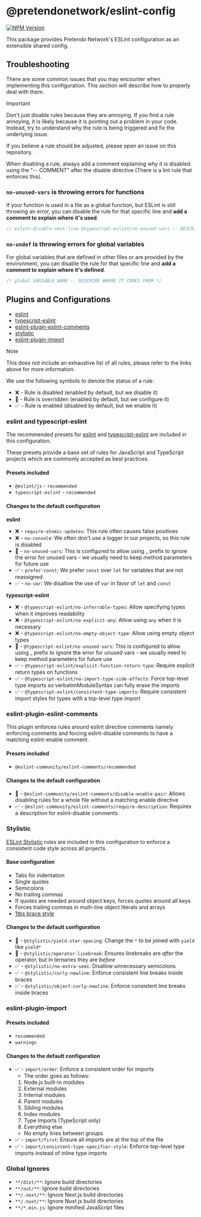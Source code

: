 # @pretendonetwork/eslint-config

[![NPM Version](https://img.shields.io/npm/v/%40pretendonetwork%2Feslint-config)](https://www.npmjs.com/package/@pretendonetwork/eslint-config)

This package provides Pretendo Network's ESLint configuration as an extensible shared config.

## Troubleshooting

There are some common issues that you may encounter when implementing this configuration. This section will describe how to properly deal with them.

> [!IMPORTANT]
> Don't just disable rules because they are annoying. If you find a rule annoying, it is likely because it is pointing out a problem in your code. Instead, try to understand why the rule is being triggered and fix the underlying issue.
>
> If you believe a rule should be adjusted, please open an issue on this repository.
>
> When disabling a rule, always add a comment explaining why it is disabled using the "-- COMMENT" after the disable directive (There is a lint rule that enforces this).

### `no-unused-vars` is throwing errors for functions

If your function is used in a file as a global function, but ESLint is still throwing an error, you can disable the rule for that specific line and **add a comment to explain where it's used**.

```typescript
// eslint-disable-next-line @typescript-eslint/no-unused-vars -- DESCRIBE WHERE THE FUNCTION IS USED
```

### `no-undef` is throwing errors for global variables

For global variables that are defined in other files or are provided by the environment, you can disable the rule for that specific line and **add a comment to explain where it's defined**.

```typescript
/* global VARIABLE_NAME -- DESCRIBE WHERE IT COMES FROM */
```

## Plugins and Configurations

- [eslint](https://eslint.org/docs/rules/)
- [typescript-eslint](https://typescript-eslint.io/rules/)
- [eslint-plugin-eslint-comments](https://mysticatea.github.io/eslint-plugin-eslint-comments/rules/)
- [stylistic](https://eslint.style/rules)
- [eslint-plugin-import](https://www.npmjs.com/package/eslint-plugin-import)

> [!NOTE]
> This does not include an exhaustive list of all rules, please refer to the links above for more information.
>
> We use the following symbols to denote the status of a rule:
>
> - ❌ - Rule is disabled (enabled by default, but we disable it)
> - 📜 - Rule is overridden (enabled by default, but we configure it)
> - ✅ - Rule is enabled (disabled by default, but we enable it)

### eslint and typescript-eslint

The recommended presets for [eslint](https://eslint.org/docs/latest/rules/) and [typescript-eslint](https://typescript-eslint.io/rules/) are included in this configuration.

These presets provide a base set of rules for JavaScript and TypeScript projects which are commonly accepted as best practices.

#### Presets included

- `@eslint/js` - `recommended`
- `typescript-eslint` - `recommended`

#### Changes to the default configuration

**eslint**

- ❌ - `require-atomic-updates`: This rule often causes false positives
- ❌ - `no-console`: We often don't use a logger in our projects, so this rule is disabled
- 📜 - `no-unused-vars`: This is configured to allow using \_ prefix to ignore the error for unused vars - we usually need to keep method parameters for future use
- ✅ - `prefer-const`: We prefer `const` over `let` for variables that are not reassigned
- ✅ - `no-var`: We disallow the use of `var` in favor of `let` and `const`

**typescript-eslint**

- ❌ - `@typescript-eslint/no-inferrable-types`: Allow specifying types when it improves readability
- ❌ - `@typescript-eslint/no-explicit-any`: Allow using `any` when it is necessary
- ❌ - `@typescript-eslint/no-empty-object-type`: Allow using empty object types
- 📜 - `@typescript-eslint/no-unused-vars`: This is configured to allow using \_ prefix to ignore the error for unused vars - we usually need to keep method parameters for future use
- ✅ - `@typescript-eslint/explicit-function-return-type`: Require explicit return types on functions
- ✅ - `@typescript-eslint/no-import-type-side-effects`: Force top-level type imports so verbatimModuleSyntax can fully erase the imports
- ✅ - `@typescript-eslint/consistent-type-imports`: Require consistent import styles for types with a top-level type import

### eslint-plugin-eslint-comments

This plugin enforces rules around eslint directive comments namely enforcing comments and forcing eslint-disable comments to have a matching eslint-enable comment.

#### Presets included

- `@eslint-community/eslint-comments/recommended`

#### Changes to the default configuration

- 📜 - `@eslint-community/eslint-comments/disable-enable-pair`: Allows disabling rules for a whole file without a matching enable directive
- ✅ - `@eslint-community/eslint-comments/require-description`: Requires a description for eslint-disable comments

### Stylistic

[ESLint Stylistic](https://eslint.style/) rules are included in this configuration to enforce a consistent code style across all projects.

#### Base configuration

- Tabs for indentation
- Single quotes
- Semicolons
- No trailing commas
- If quotes are needed around object keys, forces quotes around all keys
- Forces trailing commas in multi-line object literals and arrays
- [1tbs brace style](https://eslint.style/rules/default/brace-style#_1tbs)

#### Changes to the default configuration

- 📜 - `@stylistic/yield-star-spacing`: Change the `*` to be joined with `yield` like `yield*`
- 📜 - `@stylistic/operator-linebreak`: Ensures linebreaks are _after_ the operator, but in ternaries they are _before_
- ✅ - `@stylistic/no-extra-semi`: Disallow unnecessary semicolons
- ✅ - `@stylistic/curly-newline`: Enforce consistent line breaks inside braces
- ✅ - `@stylistic/object-curly-newline`: Enforce consistent line breaks inside braces

### eslint-plugin-import

#### Presets included

- `recommended`
- `warnings`

#### Changes to the default configuration

- ✅ - `import/order`: Enforce a consistent order for imports
  - The order goes as follows:
  1. Node.js built-in modules
  2. External modules
  3. Internal modules
  4. Parent modules
  5. Sibling modules
  6. Index modules
  7. Type Imports (TypeScript only)
  8. Everything else
  - No empty lines between groups
- ✅ - `import/first`: Ensure all imports are at the top of the file
- ✅ - `import/consistent-type-specifier-style`: Enforce top-level type imports instead of inline type imports

### Global Ignores

- `**/dist/**`: Ignore build directories
- `**/out/**`: Ignore build directories
- `**/.next/**`: Ignore Next.js build directories
- `**/.nuxt/**`: Ignore Nuxt.js build directories
- `**/*.min.js`: Ignore minified JavaScript files

